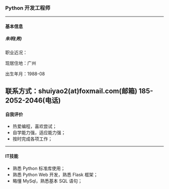 ### Python 开发工程师
---
#### 基本信息

##### 朱明(男)

职业近况：  

现居住地：广州 

出生年月：1988-08  

联系方式：shuiyao2(at)foxmail.com(邮箱)    185-2052-2046(电话)  
---
#### 自我评价
* 热爱编程，喜欢尝试；  
* 自学能力强，适应能力强；  
* 按时完成各项工作；  

---
#### IT技能
* 熟悉 Python 标准库使用；
* 熟悉 Python Web 开发，熟悉 Flask 框架；
* 略懂 MySql，熟悉基本 SQL 语句；
